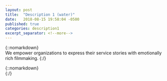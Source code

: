 ```yaml
---
layout: post
title:  "Description 1 (water)"
date:   2018-08-15 19:58:04 -0500
published: true
categories: description1
excerpt_separator: <!--more-->
---
```


{::nomarkdown}  
We empower organizations to express their service stories with emotionally rich filmmaking.
{:/}  
<!--more-->
{::nomarkdown}  
<source src="https://player.vimeo.com/external/286281208.hd.mp4?s=15d276c8c88d159274ea9967f18e0543163265dc&profile_id=174" type="video/mp4">
{:/}  
